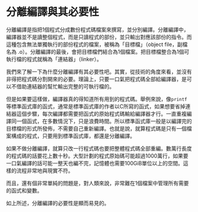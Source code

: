 # 分離編譯與其必要性

分離編譯是指把1個程式分成數份程式碼檔案來撰寫，並分別編譯。分離編譯中，編譯器並不是讀整個程式，而是只讀程式的部份，並只輸出對應該部份的指令。而這種包含無法單獨執行的部份程式的檔案，被稱為「目標檔」（object file，副檔名為 .o）。分離編譯的最後，會把目標檔們結合為1個檔案。把目標檔整合為1個可執行檔的程式就稱為「連結器」（linker）。

我們來了解一下為什麼分離編譯有其必要性吧。其實，從技術的角度來看，並沒有非得把程式碼分割開來的必要。理論上，只要一口氣把程式碼全部給編譯器，是可以不借助連結器的幫忙輸出完整的可執行檔的。

但是如果要這樣做，編譯器真的得知道所有用到的程式碼。舉例來說，像`printf`等標準函式庫的函式，通常是標準函式庫的作者以C所寫的函式，如果想要省掉連結器這個步驟，每次編譯都需要把函式的原始程式碼輸給編譯器才行。一直重複編譯同一個函式，在多數情況下，只是浪費時間。所以標準函式庫一般是以編譯完的目標檔的形式所發佈，不需要自己重新編譯。也就是說，就算程式碼是只有一個檔案構成的程式，只要用到標準函式庫，都還是分離編譯。

如果不做分離編譯，就算只改一行程式碼也要把整體程式碼全部重編。數萬行長度的程式碼的話要花上數十秒。大型計劃的程式原始碼可能超過1000萬行，如果要一口氣編譯的話可能一整天也編不完，記憶體也需要100GiB單位以上的空間。這樣的流程非常地與現實不符。

而且，還有個非常單純的問題是，對人類來說，非常難在1個檔案中管理所有需要的函式和變數。

如上所述，分離編譯的必要性是顯而易見的。



